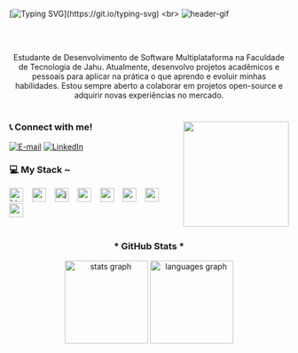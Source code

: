 [![Typing SVG](https://readme-typing-svg.herokuapp.com?font=Fira+Code&weight=900&pause=1000&color=8A20A1&center=true&width=1000&lines=Hello%2C+My+name+is+Luciano;Welcome+to+my+profile!)](https://git.io/typing-svg)
<br>
![header-gif](https://github.com/user-attachments/assets/69fe5982-937a-46be-8977-3bf905fe678f)

<br><br>

<p align="center">Estudante de Desenvolvimento de Software Multiplataforma na Faculdade de Tecnologia de Jahu.
Atualmente, desenvolvo projetos acadêmicos e pessoais para aplicar na prática o que aprendo e evoluir minhas habilidades. Estou sempre aberto a colaborar em projetos open-source e adquirir novas experiências no mercado.


#

<img align="right" alt="" height="190px" src="https://github.com/user-attachments/assets/e9a4b6ef-d762-432a-a058-3b1a4acec490">

<h3 align="left">📞 Connect with me!</h3>

[![E-mail](https://img.shields.io/badge/-Email-000?style=for-the-badge&logo=microsoft-outlook&logoColor=FF00F6&color:FFF)](mailto:lucianofhcj@gmail.com)
[![LinkedIn](https://img.shields.io/badge/-LinkedIn-000?style=for-the-badge&logo=linkedin&logoColor=FF00F6&color:FFF)](https://www.linkedin.com/in/luciano-formigão-1b300a292/)


<h3 align="left">💻 My Stack ~</h3>

<div align="left">
  <img src="https://cdn.jsdelivr.net/gh/devicons/devicon/icons/html5/html5-original.svg" height="25" alt="html5 logo"  />
  <img width="8" />
  <img src="https://cdn.jsdelivr.net/gh/devicons/devicon/icons/css3/css3-original.svg" height="25" alt="css3 logo"  />
  <img width="8" />
  <img src="https://cdn.jsdelivr.net/gh/devicons/devicon/icons/javascript/javascript-plain.svg" height="25" alt="javascript logo"  />
  <img width="8" />
  <img src="https://cdn.jsdelivr.net/gh/devicons/devicon/icons/react/react-original.svg" height="25" alt="react logo"  />
  <img width="8" />
  <img src="https://cdn.jsdelivr.net/gh/devicons/devicon@latest/icons/php/php-original.svg" height="25" alt="react logo"  />
  <img width="8" />
  <img src="https://cdn.jsdelivr.net/gh/devicons/devicon/icons/mysql/mysql-original.svg" height="25" alt="mysql logo"  />
  <img width="8" />
  <img src="https://cdn.jsdelivr.net/gh/devicons/devicon@latest/icons/csharp/csharp-original.svg" height="25" alt="csharp logo"  />
  <img width="8" />
  <img src="https://cdn.jsdelivr.net/gh/devicons/devicon@latest/icons/mongodb/mongodb-original.svg" height="25" alt="csharp logo"  />
  <img width="8" />
</div>

#


<div align="center">
    <h3>* GitHub Stats *</h3>
  <img src="https://github-readme-stats.vercel.app/api?username=LucianoFormigao&hide_title=false&hide_rank=false&show_icons=true&include_all_commits=true&count_private=true&disable_animations=false&theme=midnight-purple&locale=en&hide_border=false&order=1" height="150" alt="stats graph"  />
  <img src="https://github-readme-stats.vercel.app/api/top-langs?username=LucianoFormigao&locale=en&hide_title=false&layout=compact&card_width=320&langs_count=5&theme=midnight-purple&hide_border=false&order=2" height="150" alt="languages graph"  />
</div>

#


<!--
**Luciano-Formigao-Lopes/Luciano-Formigao-Lopes** is a ✨ _special_ ✨ repository because its `README.md` (this file) appears on your GitHub profile.

Here are some ideas to get you started:

- 🔭 I’m currently working on ...
- 🌱 I’m currently learning ...
- 👯 I’m looking to collaborate on ...
- 🤔 I’m looking for help with ...
- 💬 Ask me about ...
- 📫 How to reach me: ...
- 😄 Pronouns: ...
- ⚡ Fun fact: ...
-->
